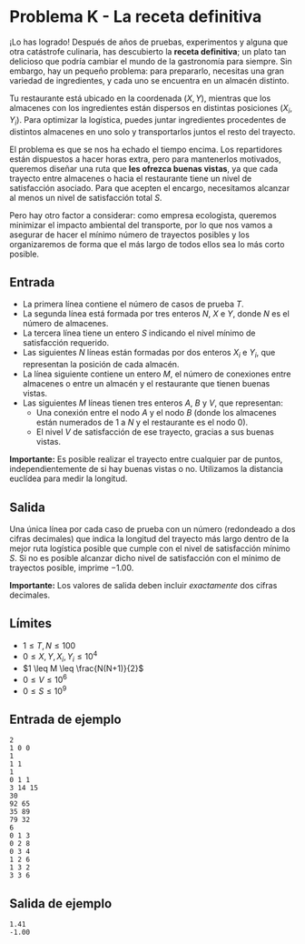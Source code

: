 # Problema K - La receta definitiva

¡Lo has logrado! Después de años de pruebas, experimentos y alguna que otra
catástrofe culinaria, has descubierto la **receta definitiva**; un plato tan
delicioso que podría cambiar el mundo de la gastronomía para siempre. Sin
embargo, hay un pequeño problema: para prepararlo, necesitas una gran variedad
de ingredientes, y cada uno se encuentra en un almacén distinto.

Tu restaurante está ubicado en la coordenada $(X, Y)$, mientras que los
almacenes con los ingredientes están dispersos en distintas posiciones $(X_i,
Y_i)$. Para optimizar la logística, puedes juntar ingredientes procedentes de
distintos almacenes en uno solo y transportarlos juntos el resto del trayecto.

El problema es que se nos ha echado el tiempo encima. Los repartidores están
dispuestos a hacer horas extra, pero para mantenerlos motivados, queremos
diseñar una ruta que **les ofrezca buenas vistas**, ya que cada trayecto entre
almacenes o hacia el restaurante tiene un nivel de satisfacción asociado. Para
que acepten el encargo, necesitamos alcanzar al menos un nivel de satisfacción
total $S$.

Pero hay otro factor a considerar: como empresa ecologista, queremos minimizar
el impacto ambiental del transporte, por lo que nos vamos a asegurar de hacer
el mínimo número de trayectos posibles y los organizaremos de forma que el más
largo de todos ellos sea lo más corto posible.

## Entrada
- La primera línea contiene el número de casos de prueba $T$.
- La segunda línea está formada por tres enteros $N$, $X$ e $Y$, donde $N$ es
  el número de almacenes.
- La tercera línea tiene un entero $S$ indicando el nivel mínimo de
  satisfacción requerido.
- Las siguientes $N$ líneas están formadas por dos enteros $X_i$ e $Y_i$, que
  representan la posición de cada almacén.
- La línea siguiente contiene un entero $M$, el número de conexiones entre
  almacenes o entre un almacén y el restaurante que tienen buenas vistas.
- Las siguientes $M$ líneas tienen tres enteros $A$, $B$ y $V$, que
  representan:
    - Una conexión entre el nodo $A$ y el nodo $B$ (donde los almacenes están
      numerados de $1$ a $N$ y el restaurante es el nodo $0$).
    - El nivel $V$ de satisfacción de ese trayecto, gracias a sus buenas
      vistas.

**Importante:** Es posible realizar el trayecto entre cualquier par de puntos,
independientemente de si hay buenas vistas o no. Utilizamos la distancia
euclídea para medir la longitud.

## Salida
Una única línea por cada caso de prueba con un número (redondeado a dos cifras
decimales) que indica la longitud del trayecto más largo dentro de la mejor
ruta logística posible que cumple con el nivel de satisfacción mínimo $S$. Si
no es posible alcanzar dicho nivel de satisfacción con el mínimo de trayectos
posible, imprime $-1.00$.

**Importante:** Los valores de salida deben incluir *exactamente* dos cifras
decimales.

## Límites
- $1 \leq T,N \leq 100$
- $0 \leq X,Y,X_i,Y_i \leq 10^4$
- $1 \leq M \leq \frac{N(N+1)}{2}$
- $0 \leq V \leq 10^6$
- $0 \leq S \leq 10^9$

## Entrada de ejemplo
```
2
1 0 0
1
1 1
1
0 1 1
3 14 15
30
92 65
35 89
79 32
6
0 1 3
0 2 8
0 3 4
1 2 6
1 3 2
3 3 6
```

## Salida de ejemplo
```
1.41
-1.00
```
